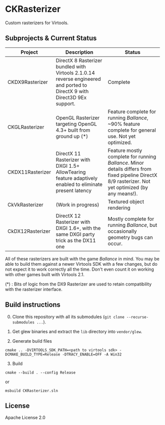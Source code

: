 # CKRasterizer

Custom rasterizers for Virtools.

## Subprojects & Current Status

| Project  | Description | Status |
| -------- | ----------- | ------ |
| CKDX9Rasterizer | DirectX 8 Rasterizer bundled with Virtools 2.1.0.14 reverse engineered and ported to DirectX 9 with Direct3D 9Ex support. | Complete |
| CKGLRasterizer | OpenGL Rasterizer targeting OpenGL 4.3+ built from ground up (*) | Feature complete for running _Ballance_, ~90% feature complete for general use. Not yet optimized. |
| CKDX11Rasterizer | DirectX 11 Rasterizer with DXGI 1.5+ AllowTearing feature adaptively enabled to eliminate present latency | Feature mostly complete for running _Ballance_. Minor details differs from fixed pipeline DirectX 8/9 rasterizer. Not yet optimized (by any means!). |
| CkVkRasterizer | (Work in progress) | Textured object rendering |
| CkDX12Rasterizer | DirectX 12 Rasterizer with DXGI 1.6+, with the same DXGI party trick as the DX11 one | Mostly complete for running _Ballance_, but occasionally geometry bugs can occur. |

All of these rasterizers are built with the game _Ballance_ in mind. You may be able to build them against a newer Virtools SDK with a few changes, but do not expect it to work correctly all the time. Don't even count it on working with other games built with Virtools 2.1.

(*) : Bits of logic from the DX9 Rasterizer are used to retain compatibility with the rasterizer interface.

## Build instructions

0. Clone this repository with all its submodules (`git clone --recurse-submodules ...`).

1. Get glew binaries and extract the `lib` directory into `vendor/glew`.

2. Generate build files

```
cmake .. -DVIRTOOLS_SDK_PATH=<path to virtools sdk> -DCMAKE_BUILD_TYPE=Release -DTRACY_ENABLE=OFF -A Win32
```

3. Build

```
cmake --build . --config Release
```

or

```
msbuild CKRasterizer.sln
```

## License

Apache License 2.0
